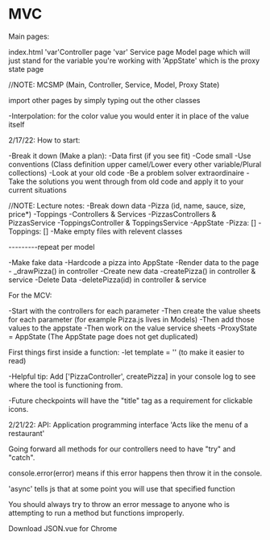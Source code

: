 # MVC

Main pages:

index.html
'var'Controller page
'var' Service page
Model page which will just stand for the variable you're working with
'AppState' which is the proxy state page

//NOTE: MCSMP (Main, Controller, Service, Model, Proxy State)


import other pages by simply typing out the other classes

-Interpolation: for the color value you would enter it in place of the value itself

2/17/22: How to start:

-Break it down (Make a plan):
-Data first (if you see fit)
-Code small
-Use conventions (Class definition upper camel/Lower every other variable/Plural collections)
-Look at your old code 
-Be a problem solver extraordinaire
-Take the solutions you went through from old code and apply it to your current situations



//NOTE: Lecture notes:
-Break down data
    -Pizza (id, name, sauce, size, price*)
    -Toppings
-Controllers & Services
    -PizzasControllers & PizzasService 
    -ToppingsController & ToppingsService
-AppState
    -Pizza: []
    -Toppings: []
-Make empty files with relevent classes

---------repeat per model

-Make fake data
    -Hardcode a pizza into AppState
-Render data to the page
    - _drawPizza() in controller
-Create new data
    -createPizza() in controller & service
-Delete Data
    -deletePizza(id) in controller & service


For the MCV:

-Start with the controllers for each parameter
-Then create the value sheets for each parameter (for example Pizza.js lives in Models)
-Then add those values to the appstate
-Then work on the value service sheets
-ProxyState = AppState (The AppState page does not get duplicated)

First things first inside a function:
-let template = '' (to make it easier to read)

-Helpful tip: Add ['PizzaController', createPizza] in your console log to see where the tool is functioning from. 

-Future checkpoints will have the "title" tag as a requirement for clickable icons.

2/21/22:
API: Application programming interface
'Acts like the menu of a restaurant'

Going forward all methods for our controllers need to have "try" and "catch". 

console.error(error) means if this error happens then throw it in the console. 

'async' tells js that at some point you will use that specified function

You should always try to throw an error message to anyone who is attempting to run a method but functions improperly. 

Download JSON.vue for Chrome 
